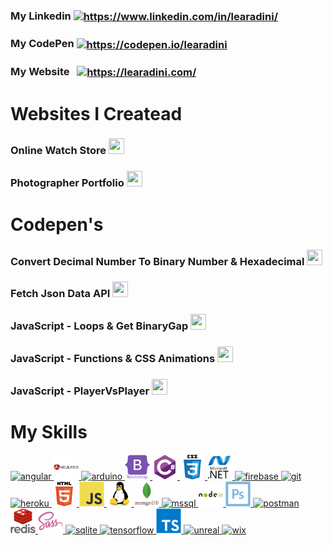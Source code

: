 

### My Linkedin <a href="https://www.linkedin.com/in/learadini/" target="blank"><img align="center" src="https://raw.githubusercontent.com/rahuldkjain/github-profile-readme-generator/master/src/images/icons/Social/linked-in-alt.svg" alt="https://www.linkedin.com/in/learadini/" height="30" width="40" /></a>


### My CodePen <a href="https://codepen.io/learadini" target="blank"><img align="center" src="https://raw.githubusercontent.com/rahuldkjain/github-profile-readme-generator/master/src/images/icons/Social/codepen.svg" alt="https://codepen.io/learadini" height="30" width="40" /></a>

### My Website   &nbsp; <a href="https://learadini.com/" target="blank"><img align="center" src="https://toppng.com/uploads/preview/web-png-jpg-transparent-stock-website-icon-blue-11563644926reanjnmk6x.png" alt="https://learadini.com/" height="30" width="30" /></a>


# Websites I Createad


### Online Watch Store [<img src="https://media.easy.co.il/images/UserThumbs/25257989_1524400257905_1.png" width="25" height="25"/>](https://learadini1999.wixsite.com/ben-time/) 

### Photographer Portfolio [<img src="https://static.wixstatic.com/media/fc5c63_4da2dfda8b894776b041bf15b047bc33~mv2.jpg/v1/fill/w_123,h_119,al_c,q_80,usm_0.66_1.00_0.01/0025872518_10.webp" width="25" height="25"/>](https://learadini1999.wixsite.com/my-site) 

# Codepen's

### Convert Decimal Number To Binary Number & Hexadecimal [<img src="https://raw.githubusercontent.com/rahuldkjain/github-profile-readme-generator/master/src/images/icons/Social/codepen.svg" width="25" height="25"/>](https://codepen.io/LearAdini/pen/NWaXMNp/)


### Fetch Json Data API  [<img src="https://raw.githubusercontent.com/rahuldkjain/github-profile-readme-generator/master/src/images/icons/Social/codepen.svg" width="25" height="25"/>](https://codepen.io/LearAdini/pen/xxXqPxb/)

### JavaScript - Loops & Get BinaryGap [<img src="https://raw.githubusercontent.com/rahuldkjain/github-profile-readme-generator/master/src/images/icons/Social/codepen.svg" width="25" height="25"/>](https://codepen.io/LearAdini/pen/KKvYbBL)

### JavaScript - Functions & CSS Animations [<img src="https://raw.githubusercontent.com/rahuldkjain/github-profile-readme-generator/master/src/images/icons/Social/codepen.svg" width="25" height="25"/>](https://codepen.io/LearAdini/pen/PoKgJpg)

### JavaScript - PlayerVsPlayer [<img src="https://raw.githubusercontent.com/rahuldkjain/github-profile-readme-generator/master/src/images/icons/Social/codepen.svg" width="25" height="25"/>](https://codepen.io/LearAdini/pen/rNGWweL)


# My Skills
<p align="left"> <a href="https://angular.io" target="_blank" rel="noreferrer"> <img src="https://angular.io/assets/images/logos/angular/angular.svg" alt="angular" width="40" height="40"/> </a> <a href="https://angular.io" target="_blank" rel="noreferrer"> <img src="https://raw.githubusercontent.com/devicons/devicon/master/icons/angularjs/angularjs-original-wordmark.svg" alt="angularjs" width="40" height="40"/> </a> <a href="https://www.arduino.cc/" target="_blank" rel="noreferrer"> <img src="https://cdn.worldvectorlogo.com/logos/arduino-1.svg" alt="arduino" width="40" height="40"/> </a> <a href="https://getbootstrap.com" target="_blank" rel="noreferrer"> <img src="https://raw.githubusercontent.com/devicons/devicon/master/icons/bootstrap/bootstrap-plain-wordmark.svg" alt="bootstrap" width="40" height="40"/> </a> <a href="https://www.w3schools.com/cs/" target="_blank" rel="noreferrer"> <img src="https://raw.githubusercontent.com/devicons/devicon/master/icons/csharp/csharp-original.svg" alt="csharp" width="40" height="40"/> </a> <a href="https://www.w3schools.com/css/" target="_blank" rel="noreferrer"> <img src="https://raw.githubusercontent.com/devicons/devicon/master/icons/css3/css3-original-wordmark.svg" alt="css3" width="40" height="40"/> </a> <a href="https://dotnet.microsoft.com/" target="_blank" rel="noreferrer"> <img src="https://raw.githubusercontent.com/devicons/devicon/master/icons/dot-net/dot-net-original-wordmark.svg" alt="dotnet" width="40" height="40"/> </a> <a href="https://firebase.google.com/" target="_blank" rel="noreferrer"> <img src="https://www.vectorlogo.zone/logos/firebase/firebase-icon.svg" alt="firebase" width="40" height="40"/> </a> <a href="https://git-scm.com/" target="_blank" rel="noreferrer"> <img src="https://www.vectorlogo.zone/logos/git-scm/git-scm-icon.svg" alt="git" width="40" height="40"/> </a> <a href="https://heroku.com" target="_blank" rel="noreferrer"> <img src="https://www.vectorlogo.zone/logos/heroku/heroku-icon.svg" alt="heroku" width="40" height="40"/> </a> <a href="https://www.w3.org/html/" target="_blank" rel="noreferrer"> <img src="https://raw.githubusercontent.com/devicons/devicon/master/icons/html5/html5-original-wordmark.svg" alt="html5" width="40" height="40"/> </a> <a href="https://developer.mozilla.org/en-US/docs/Web/JavaScript" target="_blank" rel="noreferrer"> <img src="https://raw.githubusercontent.com/devicons/devicon/master/icons/javascript/javascript-original.svg" alt="javascript" width="40" height="40"/> </a> <a href="https://www.linux.org/" target="_blank" rel="noreferrer"> <img src="https://raw.githubusercontent.com/devicons/devicon/master/icons/linux/linux-original.svg" alt="linux" width="40" height="40"/> </a> <a href="https://www.mongodb.com/" target="_blank" rel="noreferrer"> <img src="https://raw.githubusercontent.com/devicons/devicon/master/icons/mongodb/mongodb-original-wordmark.svg" alt="mongodb" width="40" height="40"/> </a> <a href="https://www.microsoft.com/en-us/sql-server" target="_blank" rel="noreferrer"> <img src="https://www.svgrepo.com/show/303229/microsoft-sql-server-logo.svg" alt="mssql" width="40" height="40"/> </a> <a href="https://nodejs.org" target="_blank" rel="noreferrer"> <img src="https://raw.githubusercontent.com/devicons/devicon/master/icons/nodejs/nodejs-original-wordmark.svg" alt="nodejs" width="40" height="40"/> </a> <a href="https://www.photoshop.com/en" target="_blank" rel="noreferrer"> <img src="https://raw.githubusercontent.com/devicons/devicon/master/icons/photoshop/photoshop-line.svg" alt="photoshop" width="40" height="40"/> </a> <a href="https://postman.com" target="_blank" rel="noreferrer"> <img src="https://www.vectorlogo.zone/logos/getpostman/getpostman-icon.svg" alt="postman" width="40" height="40"/> </a> <a href="https://redis.io" target="_blank" rel="noreferrer"> <img src="https://raw.githubusercontent.com/devicons/devicon/master/icons/redis/redis-original-wordmark.svg" alt="redis" width="40" height="40"/> </a> <a href="https://sass-lang.com" target="_blank" rel="noreferrer"> <img src="https://raw.githubusercontent.com/devicons/devicon/master/icons/sass/sass-original.svg" alt="sass" width="40" height="40"/> </a> <a href="https://www.sqlite.org/" target="_blank" rel="noreferrer"> <img src="https://www.vectorlogo.zone/logos/sqlite/sqlite-icon.svg" alt="sqlite" width="40" height="40"/> </a> <a href="https://www.tensorflow.org" target="_blank" rel="noreferrer"> <img src="https://www.vectorlogo.zone/logos/tensorflow/tensorflow-icon.svg" alt="tensorflow" width="40" height="40"/> </a> <a href="https://www.typescriptlang.org/" target="_blank" rel="noreferrer"> <img src="https://raw.githubusercontent.com/devicons/devicon/master/icons/typescript/typescript-original.svg" alt="typescript" width="40" height="40"/> </a> <a href="https://unrealengine.com/" target="_blank" rel="noreferrer"> <img src="https://raw.githubusercontent.com/kenangundogan/fontisto/036b7eca71aab1bef8e6a0518f7329f13ed62f6b/icons/svg/brand/unreal-engine.svg" alt="unreal" width="40" height="40"/> </a> <a href="https://www.wix.com/" target="_blank" rel="noreferrer"> <img
src="https://cdn4.iconfinder.com/data/icons/logos-and-brands/512/380_Wix_logo-512.png" alt="wix" width="40" height="40"/> </a>
</p>








<!--
**LearAdini/LearAdini** is a ✨ _special_ ✨ repository because its `README.md` (this file) appears on your GitHub profile.

Here are some ideas to get you started:

- 🔭 I’m currently working on ...
- 🌱 I’m currently learning ...
- 👯 I’m looking to collaborate on ...
- 🤔 I’m looking for help with ...
- 💬 Ask me about ...
- 📫 How to reach me: ...
- 😄 Pronouns: ...
- ⚡ Fun fact: ...
-->
